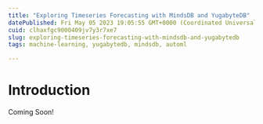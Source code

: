 ```yaml
---
title: "Exploring Timeseries Forecasting with MindsDB and YugabyteDB"
datePublished: Fri May 05 2023 19:05:55 GMT+0000 (Coordinated Universal Time)
cuid: clhaxfgc9000409jv7y3r7xe7
slug: exploring-timeseries-forecasting-with-mindsdb-and-yugabytedb
tags: machine-learning, yugabytedb, mindsdb, automl

---
```


# Introduction

Coming Soon!